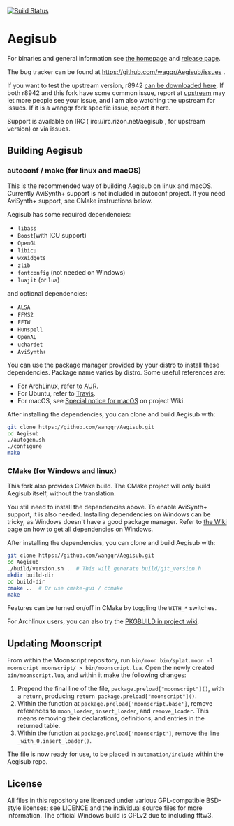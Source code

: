 [![Build Status](https://travis-ci.org/wangqr/Aegisub.svg?branch=dev)](https://travis-ci.org/wangqr/Aegisub)

# Aegisub

For binaries and general information see [the homepage](http://www.aegisub.org) and [release page](https://github.com/wangqr/Aegisub/releases).

The bug tracker can be found at https://github.com/wagqr/Aegisub/issues .

If you want to test the upstream version, r8942 [can be downloaded here](http://www.plorkyeran.com/aegisub/). If both r8942 and this fork have some common issue, report at [upstream](https://github.com/Aegisub/Aegisub/issues) may let more people see your issue, and I am also watching the upstream for issues. If it is a wangqr fork specific issue, report it here.

Support is available on IRC ( irc://irc.rizon.net/aegisub , for upstream version) or via issues.

## Building Aegisub

### autoconf / make (for linux and macOS)

This is the recommended way of building Aegisub on linux and macOS. Currently AviSynth+ support is not included in autoconf project. If you need AviSynth+ support, see CMake instructions below.

Aegisub has some required dependencies:
* `libass`
* `Boost`(with ICU support)
* `OpenGL`
* `libicu`
* `wxWidgets`
* `zlib`
* `fontconfig` (not needed on Windows)
* `luajit` (or `lua`)

and optional dependencies:
* `ALSA`
* `FFMS2`
* `FFTW`
* `Hunspell`
* `OpenAL`
* `uchardet`
* `AviSynth+`

You can use the package manager provided by your distro to install these dependencies. Package name varies by distro. Some useful references are:

* For ArchLinux, refer to [AUR](https://aur.archlinux.org/cgit/aur.git/tree/PKGBUILD?h=aegisub-git).
* For Ubuntu, refer to [Travis](.travis.yml#L14-L35).
* For macOS, see [Special notice for macOS](https://github.com/wangqr/Aegisub/wiki/Special-notice-for-macOS) on project Wiki.

After installing the dependencies, you can clone and build Aegisub with:
```sh
git clone https://github.com/wangqr/Aegisub.git
cd Aegisub
./autogen.sh
./configure
make
```

### CMake (for Windows and linux)

This fork also provides CMake build. The CMake project will only build Aegisub itself, without the translation.

You still need to install the dependencies above. To enable AviSynth+ support, it is also needed. Installing dependencies on Windows can be tricky, as Windows doesn't have a good package manager. Refer to [the Wiki page](https://github.com/wangqr/Aegisub/wiki/Compile-guide-for-Windows-(CMake,-MSVC)) on how to get all dependencies on Windows.

After installing the dependencies, you can clone and build Aegisub with:

```sh
git clone https://github.com/wangqr/Aegisub.git
cd Aegisub
./build/version.sh .  # This will generate build/git_version.h
mkdir build-dir
cd build-dir
cmake ..  # Or use cmake-gui / ccmake
make
```

Features can be turned on/off in CMake by toggling the `WITH_*` switches.

For Archlinux users, you can also try the [PKGBUILD in project wiki](https://github.com/wangqr/Aegisub/wiki/PKGBUILD-for-Arch).

## Updating Moonscript

From within the Moonscript repository, run `bin/moon bin/splat.moon -l moonscript moonscript/ > bin/moonscript.lua`.
Open the newly created `bin/moonscript.lua`, and within it make the following changes:

1. Prepend the final line of the file, `package.preload["moonscript"]()`, with a `return`, producing `return package.preload["moonscript"]()`.
2. Within the function at `package.preload['moonscript.base']`, remove references to `moon_loader`, `insert_loader`, and `remove_loader`. This means removing their declarations, definitions, and entries in the returned table.
3. Within the function at `package.preload['moonscript']`, remove the line `_with_0.insert_loader()`.

The file is now ready for use, to be placed in `automation/include` within the Aegisub repo.

## License

All files in this repository are licensed under various GPL-compatible BSD-style licenses; see LICENCE and the individual source files for more information.
The official Windows build is GPLv2 due to including fftw3.
